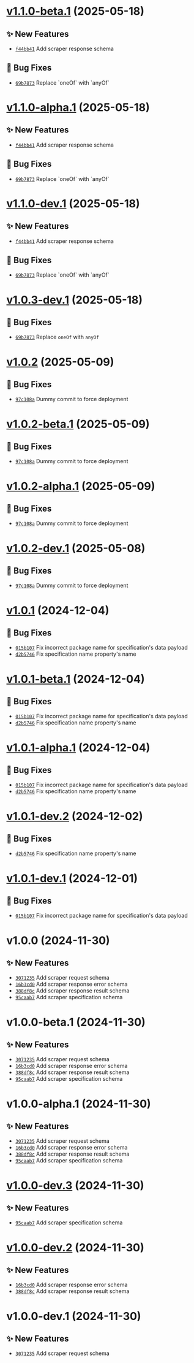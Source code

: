 # [v1.1.0-beta.1](https://github.com/lengors/protoscout-schemas/compare/v1.0.2...v1.1.0-beta.1) (2025-05-18)

## ✨ New Features

- [`f44bb41`](https://github.com/lengors/protoscout-schemas/commit/f44bb41) Add scraper response schema

## 🐛 Bug Fixes

- [`69b7873`](https://github.com/lengors/protoscout-schemas/commit/69b7873) Replace &#x60;oneOf&#x60; with &#x60;anyOf&#x60;

# [v1.1.0-alpha.1](https://github.com/lengors/protoscout-schemas/compare/v1.0.2...v1.1.0-alpha.1) (2025-05-18)

## ✨ New Features

- [`f44bb41`](https://github.com/lengors/protoscout-schemas/commit/f44bb41) Add scraper response schema

## 🐛 Bug Fixes

- [`69b7873`](https://github.com/lengors/protoscout-schemas/commit/69b7873) Replace &#x60;oneOf&#x60; with &#x60;anyOf&#x60;

# [v1.1.0-dev.1](https://github.com/lengors/protoscout-schemas/compare/v1.0.3-dev.1...v1.1.0-dev.1) (2025-05-18)

## ✨ New Features

- [`f44bb41`](https://github.com/lengors/protoscout-schemas/commit/f44bb41) Add scraper response schema

## 🐛 Bug Fixes

- [`69b7873`](https://github.com/lengors/protoscout-schemas/commit/69b7873) Replace &#x60;oneOf&#x60; with &#x60;anyOf&#x60;

# [v1.0.3-dev.1](https://github.com/lengors/protoscout-schemas/compare/v1.0.2...v1.0.3-dev.1) (2025-05-18)

## 🐛 Bug Fixes

- [`69b7873`](https://github.com/lengors/protoscout-schemas/commit/69b7873) Replace `oneOf` with `anyOf`

# [v1.0.2](https://github.com/lengors/protoscout-schemas/compare/v1.0.1...v1.0.2) (2025-05-09)

## 🐛 Bug Fixes

- [`97c108a`](https://github.com/lengors/protoscout-schemas/commit/97c108a) Dummy commit to force deployment

# [v1.0.2-beta.1](https://github.com/lengors/protoscout-schemas/compare/v1.0.1...v1.0.2-beta.1) (2025-05-09)

## 🐛 Bug Fixes

- [`97c108a`](https://github.com/lengors/protoscout-schemas/commit/97c108a) Dummy commit to force deployment

# [v1.0.2-alpha.1](https://github.com/lengors/protoscout-schemas/compare/v1.0.1...v1.0.2-alpha.1) (2025-05-09)

## 🐛 Bug Fixes

- [`97c108a`](https://github.com/lengors/protoscout-schemas/commit/97c108a) Dummy commit to force deployment

# [v1.0.2-dev.1](https://github.com/lengors/protoscout-schemas/compare/v1.0.1...v1.0.2-dev.1) (2025-05-08)

## 🐛 Bug Fixes

- [`97c108a`](https://github.com/lengors/protoscout-schemas/commit/97c108a) Dummy commit to force deployment

# [v1.0.1](https://github.com/lengors/protoscout-schemas/compare/v1.0.0...v1.0.1) (2024-12-04)

## 🐛 Bug Fixes

- [`015b107`](https://github.com/lengors/protoscout-schemas/commit/015b107) Fix incorrect package name for specification&#x27;s data payload
- [`d2b5746`](https://github.com/lengors/protoscout-schemas/commit/d2b5746) Fix specification name property&#x27;s name

# [v1.0.1-beta.1](https://github.com/lengors/protoscout-schemas/compare/v1.0.0...v1.0.1-beta.1) (2024-12-04)

## 🐛 Bug Fixes

- [`015b107`](https://github.com/lengors/protoscout-schemas/commit/015b107) Fix incorrect package name for specification&#x27;s data payload
- [`d2b5746`](https://github.com/lengors/protoscout-schemas/commit/d2b5746) Fix specification name property&#x27;s name

# [v1.0.1-alpha.1](https://github.com/lengors/protoscout-schemas/compare/v1.0.0...v1.0.1-alpha.1) (2024-12-04)

## 🐛 Bug Fixes

- [`015b107`](https://github.com/lengors/protoscout-schemas/commit/015b107) Fix incorrect package name for specification&#x27;s data payload
- [`d2b5746`](https://github.com/lengors/protoscout-schemas/commit/d2b5746) Fix specification name property&#x27;s name

# [v1.0.1-dev.2](https://github.com/lengors/protoscout-schemas/compare/v1.0.1-dev.1...v1.0.1-dev.2) (2024-12-02)

## 🐛 Bug Fixes

- [`d2b5746`](https://github.com/lengors/protoscout-schemas/commit/d2b5746) Fix specification name property&#x27;s name

# [v1.0.1-dev.1](https://github.com/lengors/protoscout-schemas/compare/v1.0.0...v1.0.1-dev.1) (2024-12-01)

## 🐛 Bug Fixes

- [`015b107`](https://github.com/lengors/protoscout-schemas/commit/015b107) Fix incorrect package name for specification&#x27;s data payload

# v1.0.0 (2024-11-30)

## ✨ New Features

- [`3071235`](https://github.com/lengors/protoscout-schemas/commit/3071235) Add scraper request schema
- [`16b3cd0`](https://github.com/lengors/protoscout-schemas/commit/16b3cd0) Add scraper response error schema
- [`388df8c`](https://github.com/lengors/protoscout-schemas/commit/388df8c) Add scraper response result schema
- [`95caab7`](https://github.com/lengors/protoscout-schemas/commit/95caab7) Add scraper specification schema

# v1.0.0-beta.1 (2024-11-30)

## ✨ New Features

- [`3071235`](https://github.com/lengors/protoscout-schemas/commit/3071235) Add scraper request schema
- [`16b3cd0`](https://github.com/lengors/protoscout-schemas/commit/16b3cd0) Add scraper response error schema
- [`388df8c`](https://github.com/lengors/protoscout-schemas/commit/388df8c) Add scraper response result schema
- [`95caab7`](https://github.com/lengors/protoscout-schemas/commit/95caab7) Add scraper specification schema

# v1.0.0-alpha.1 (2024-11-30)

## ✨ New Features

- [`3071235`](https://github.com/lengors/protoscout-schemas/commit/3071235) Add scraper request schema
- [`16b3cd0`](https://github.com/lengors/protoscout-schemas/commit/16b3cd0) Add scraper response error schema
- [`388df8c`](https://github.com/lengors/protoscout-schemas/commit/388df8c) Add scraper response result schema
- [`95caab7`](https://github.com/lengors/protoscout-schemas/commit/95caab7) Add scraper specification schema

# [v1.0.0-dev.3](https://github.com/lengors/protoscout-schemas/compare/v1.0.0-dev.2...v1.0.0-dev.3) (2024-11-30)

## ✨ New Features

- [`95caab7`](https://github.com/lengors/protoscout-schemas/commit/95caab7) Add scraper specification schema

# [v1.0.0-dev.2](https://github.com/lengors/protoscout-schemas/compare/v1.0.0-dev.1...v1.0.0-dev.2) (2024-11-30)

## ✨ New Features

- [`16b3cd0`](https://github.com/lengors/protoscout-schemas/commit/16b3cd0) Add scraper response error schema
- [`388df8c`](https://github.com/lengors/protoscout-schemas/commit/388df8c) Add scraper response result schema

# v1.0.0-dev.1 (2024-11-30)

## ✨ New Features

- [`3071235`](https://github.com/lengors/protoscout-schemas/commit/3071235) Add scraper request schema

